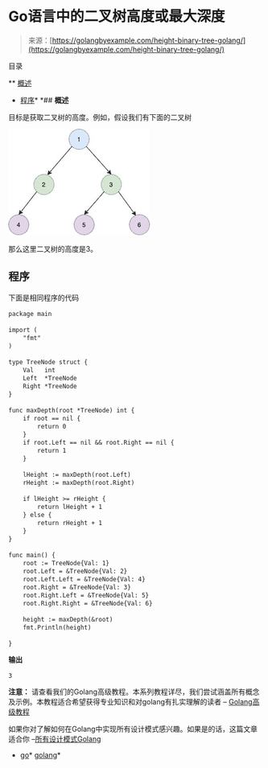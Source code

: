 <!--yml

分类：未分类

日期：2024-10-13 06:45:09

-->

# Go语言中的二叉树高度或最大深度

> 来源：[https://golangbyexample.com/height-binary-tree-golang/](https://golangbyexample.com/height-binary-tree-golang/)

目录

**   [概述](#Overview "Overview")

+   [程序](#Program "Program")*  *## **概述**

目标是获取二叉树的高度。例如，假设我们有下面的二叉树

![](img/9a9347838908483552b24df3dc54cd38.png)

那么这里二叉树的高度是3。

## **程序**

下面是相同程序的代码

```
package main

import (
	"fmt"
)

type TreeNode struct {
	Val   int
	Left  *TreeNode
	Right *TreeNode
}

func maxDepth(root *TreeNode) int {
	if root == nil {
		return 0
	}
	if root.Left == nil && root.Right == nil {
		return 1
	}

	lHeight := maxDepth(root.Left)
	rHeight := maxDepth(root.Right)

	if lHeight >= rHeight {
		return lHeight + 1
	} else {
		return rHeight + 1
	}
}

func main() {
	root := TreeNode{Val: 1}
	root.Left = &TreeNode{Val: 2}
	root.Left.Left = &TreeNode{Val: 4}
	root.Right = &TreeNode{Val: 3}
	root.Right.Left = &TreeNode{Val: 5}
	root.Right.Right = &TreeNode{Val: 6}

	height := maxDepth(&root)
	fmt.Println(height)

}
```

**输出**

```
3
```

**注意：** 请查看我们的Golang高级教程。本系列教程详尽，我们尝试涵盖所有概念及示例。本教程适合希望获得专业知识和对golang有扎实理解的读者 – [Golang高级教程](https://golangbyexample.com/golang-comprehensive-tutorial/)

如果你对了解如何在Golang中实现所有设计模式感兴趣。如果是的话，这篇文章适合你 –[所有设计模式Golang](https://golangbyexample.com/all-design-patterns-golang/)

+   [go](https://golangbyexample.com/tag/go/)*   [golang](https://golangbyexample.com/tag/golang/)*
